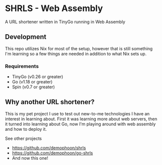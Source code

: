 # SHRLS - Web Assembly

A URL shortener written in TinyGo running in Web Assembly


## Development

This repo utilizes Nix for most of the setup, however that is still something
I'm learning so a few things are needed in addition to what Nix sets up.

### Requirements
 - TinyGo (v0.26 or greater)
 - Go (v1.18 or greater)
 - Spin (v0.7 or greater)


## Why another URL shortener?

This is my pet project I use to test out new-to-me technologies I have an
interest in learning about. First it was learning more about web servers, then
it turned into learning about Go, now I'm playing around with web assembly and
how to deploy it.

See other projects
 - https://github.com/demophoon/shrls
 - https://github.com/demophoon/go-shrls
 - And now this one!
